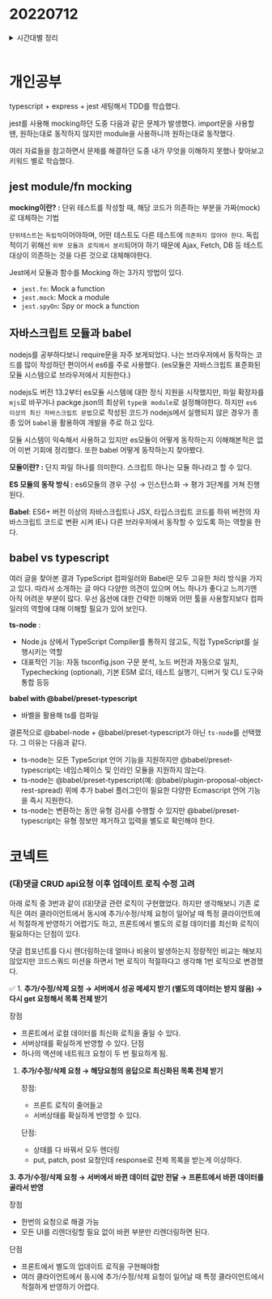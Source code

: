 # 20220712

<details>
<summary>시간대별 정리</summary>

### 아침

회고작성

eo- 27년자 실리콘 밸리..

### 오전

자바스크립트 모듈 공부

export default vs export

### 오후

자바스크립트 모듈 공부 깊은 이해

babel

typescript babel nodemon 세팅 학습

### 저녁

코넥트

- 댓글 CRUD api요청 이후 업데이트 로직 수정 고려

</details>
<br>

# 개인공부

typescript + express + jest 세팅해서 TDD를 학습했다.

jest를 사용해 mocking하던 도중 다음과 같은 문제가 발생했다. import문을 사용할 땐, 원하는대로 동작하지 않지만 module을 사용하니까 원하는대로 동작했다.

여러 자료들을 참고하면서 문제를 해결하던 도중 내가 무엇을 이해하지 못했나 찾아보고 키워드 별로 학습했다.

## jest module/fn mocking

**mocking이란? :** 단위 테스트를 작성할 때, 해당 코드가 의존하는 부분을 가짜(mock)로 대체하는 기법

`단위테스트`는 `독립적`이어야하며, 어떤 테스트도 다른 테스트에 `의존하지 않아야 한다`. 독립적이기 위해선 `외부 모듈과 로직에서 분리`되어야 하기 때문에 Ajax, Fetch, DB 등 테스트 대상이 의존하는 것을 다른 것으로 대체해야한다.

Jest에서 모듈과 함수를 Mocking 하는 3가지 방법이 있다.

- `jest.fn`: Mock a function
- `jest.mock`: Mock a module
- `jest.spyOn`: Spy or mock a function

## 자바스크립트 모듈과 babel

nodejs를 공부하다보니 require문을 자주 보게되었다. 나는 브라우저에서 동작하는 코드를 많이 작성하던 편이어서 es6를 주로 사용했다. (es모듈은 자바스크립트 표준화된 모듈 시스템으로 브라우저에서 지원한다.)

nodejs도 버전 13.2부터 es모듈 시스템에 대한 정식 지원을 시작했지만, 파일 확장자를 `mjs`로 바꾸거나 packge.json의 최상위 `type을 module`로 설정해야한다. 하지만 `es6 이상의 최신 자바스크립트 문법`으로 작성된 코드가 nodejs에서 실행되지 않은 경우가 종종 있어 `babel`을 활용하여 개발을 주로 하고 있다.

모듈 시스템이 익숙해서 사용하고 있지만 es모듈이 어떻게 동작하는지 이해해본적은 없어 이번 기회에 정리했다. 또한 babel 어떻게 동작하는지 찾아봤다.

**모듈이란? :** 단지 파일 하나를 의미한다. 스크립트 하나는 모듈 하나라고 할 수 있다.

**ES 모듈의 동작 방식 :** es6모듈의 경우 구성 → 인스턴스화 → 평가 3단계를 거쳐 진행된다.

**Babel**: ES6+ 버전 이상의 자바스크립트나 JSX, 타입스크립트 코드를 하위 버전의 자바스크립트 코드로 변환 시켜 IE나 다른 브라우저에서 동작할 수 있도록 하는 역할을 한다.

## babel vs typescript

여러 글을 찾아본 결과 TypeScript 컴파일러와 Babel은 모두 고유한 처리 방식을 가지고 있다. 따라서 소개하는 글 마다 다양한 의견이 있으며 어느 하나가 좋다고 느끼기엔 아직 어려운 부분이 많다. 우선 옵션에 대한 간략한 이해와 어떤 툴을 사용할지보다 컴파일러의 역할에 대해 이해할 필요가 있어 보인다.

**ts-node** :

- Node.js 상에서 TypeScript Compiler를 통하지 않고도, 직접 TypeScript를 실행시키는 역할
- 대표적인 기능: 자동 tsconfig.json 구문 분석, 노드 버전과 자동으로 일치, Typechecking (optional), 기본 ESM 로더, 테스트 실행기, 디버거 및 CLI 도구와 통합 등등

**babel with @babel/preset-typescript**

- 바벨을 활용해 ts를 컴파일

결론적으로 @babel-node + @babel/preset-typescript가 아닌 `ts-node`를 선택했다. 그 이유는 다음과 같다.

- ts-node는 모든 TypeScript 언어 기능을 지원하지만 @babel/preset-typescript는 네임스페이스 및 인라인 모듈을 지원하지 않는다.
- ts-node는 @babel/preset-typescript(예: @babel/plugin-proposal-object-rest-spread) 위에 추가 babel 플러그인이 필요한 다양한 Ecmascript 언어 기능을 즉시 지원한다.
- ts-node는 변환하는 동안 유형 검사를 수행할 수 있지만 @babel/preset-typescript는 유형 정보만 제거하고 입력을 별도로 확인해야 한다.

# 코넥트

### (대)댓글 CRUD api요청 이후 업데이트 로직 수정 고려

아래 로직 중 3번과 같이 (대)댓글 관련 로직이 구현했었다. 하지만 생각해보니 기존 로직은 여러 클라이언트에서 동시에 추가/수정/삭제 요청이 일어날 때 특정 클라이언트에서 적절하게 반영하기 어렵기도 하고, 프론트에서 별도의 로컬 데이터를 최신화 로직이 필요하다는 단점이 있다.

댓글 컴포넌트를 다시 렌더링하는데 얼마나 비용이 발생하는지 정량적인 비교는 해보지 않았지만 코드스쿼드 미션을 하면서 1번 로직이 적절하다고 생각해 1번 로직으로 변경했다.

✅ 1. **추가/수정/삭제 요청 → 서버에서 성공 메세지 받기 (별도의 데이터는 받지 않음) → 다시 get 요청해서 목록 전체 받기**

장점

- 프론트에서 로컬 데이터를 최신화 로직을 줄일 수 있다.
- 서버상태를 확실하게 반영할 수 있다.
  단점
- 하나의 액션에 네트워크 요청이 두 번 필요하게 됨.

1. **추가/수정/삭제 요청 → 해당요청의 응답으로 최신화된 목록 전체 받기**

   장점:

   - 프론트 로직이 줄어들고
   - 서버상태를 확실하게 반영할 수 있다.

   단점:

   - 상태를 다 바꿔서 모두 렌더링
   - put, patch, post 요청인데 response로 전체 목록을 받는게 이상하다.

**3. 추가/수정/삭제 요청 → 서버에서 바뀐 데이터 값만 전달 → 프론트에서 바뀐 데이터를 골라서 반영**

장점

- 한번의 요청으로 해결 가능
- 모든 UI를 리렌더링할 필요 없이 바뀐 부분만 리렌더링하면 된다.

단점

- 프론트에서 별도의 업데이트 로직을 구현해야함
- 여러 클라이언트에서 동시에 추가/수정/삭제 요청이 일어날 때 특정 클라이언트에서 적절하게 반영하기 어렵다.
